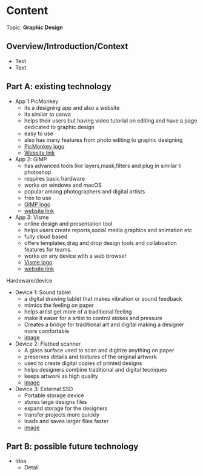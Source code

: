 # Content
Topic: **Graphic Design**

## Overview/Introduction/Context
* Text
* Text

## Part A: existing technology
* App 1:PicMonkey 
  * its a designing app and also a website
  * its simliar to canva
  * helps their users but having video tutorial on editing and have a page dedicated to graphic design
  * easy to use
  * also has many features from photo editing to graphic designing 
   * [PicMonkey logo ](https://play-lh.googleusercontent.com/vRZqnRc4vTLgoEWTsuuq_lLeWj1QQ0_ofON7JDVOMGnL2n2WgA6GztNUbldDhIQta08G)
   * [Website link](https://www.picmonkey.com/)
* App 2: GIMP
  *  has advanced tools like layers,mask,filters and plug in similar ti photoshop
  *  requires basic hardware
  *  works on windows and macOS
  *  popular among photographers and digital artists
  *  free to use
  *  [GIMP logo](https://encrypted-tbn0.gstatic.com/images?q=tbn:ANd9GcRWtsL0ydkwYD7ehrJ9rGCvED7QnmHQbshFSA&s)
  *  [website link](https://www.gimp.org/)
* App 3: Visme
  * online design and presentation tool
  * helps users create reports,social media graphics and animation etc
  * fully cloud based
  * offers templates,drag and drop design tools and collaboation features for teams.
  * works on any device with a web browser
  * [Visme logo](https://encrypted-tbn0.gstatic.com/images?q=tbn:ANd9GcS27EfwOaJQnE794rtIq0XNQ43d8PjMDsq42w&s)
  * [website link](https://www.visme.co/)       
   
 Hardeware/device
* Device 1: Sound tablet
  *  a digital drawing tablet that makes vibration or sound feedback
  *  mimics the feeling on paper
  *  helps artist get more of a traditional feeling
  * make it easer for a artist to control stokes and pressure
  * Creates a bridge for traditional art and digital making a designer more comfortable 
  * [image](https://encrypted-tbn0.gstatic.com/imgitalages?q=tbn:ANd9GcRAB60nzqDUc0C7pSqlEE_zFLEl4JXPLaKkbA&s)
* Device 2: Flatbed scanner
  * A glass surface used to scan and digitize anything on paper
  * preserves details and textures of the original artwork
  * used to create digital copies of printed designs
  * helps designers combine traditional and digital tecniques
  * keeps artwork as high quality
  * [image](https://intarch.ac.uk/journal/issue55/10/images/figure2.jpg)
* Device 3: External SSD
  * Portable storage device
  * stores large designs files
  * expand storage for the designers
  * transfer projects more quickly
  * loads and saves larger files faster 
  * [image](https://encrypted-tbn0.gstatic.com/images?q=tbn:ANd9GcR2SXCXIx8acZR2uRbqze7MM6d2ciFdm11liQ&s)
   
   

## Part B: possible future technology
* Idea
  * Detail
